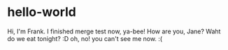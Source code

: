 # hello-world

Hi, I'm Frank. I finished merge test now, ya-bee!
How are you, Jane? Waht do we eat tonight? :D
oh, no! you can't see me now. :(

